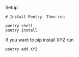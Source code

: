 


Setup 
```
# Install Poetry. Then run

poetry shell
poetry install
```
If you want to pip install XYZ run 
```
poetry add XYZ
```
